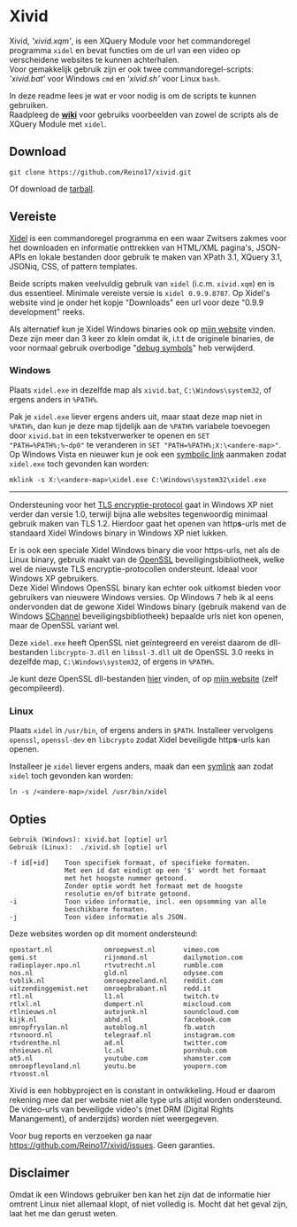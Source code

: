 # Xivid
Xivid, *'xivid.xqm'*, is een XQuery Module voor het commandoregel programma `xidel` en bevat functies om de url van een video op verscheidene websites te kunnen achterhalen.  
Voor gemakkelijk gebruik zijn er ook twee commandoregel-scripts: *'xivid.bat'* voor Windows `cmd` en *'xivid.sh'* voor Linux `bash`.

In deze readme lees je wat er voor nodig is om de scripts te kunnen gebruiken.  
Raadpleeg de [**wiki**](https://github.com/Reino17/xivid/wiki) voor gebruiks voorbeelden van zowel de scripts als de XQuery Module met `xidel`.

## Download
```
git clone https://github.com/Reino17/xivid.git
```
Of download de [tarball](https://github.com/Reino17/xivid/archive/master.zip).

## Vereiste
[Xidel](http://videlibri.sourceforge.net/xidel.html) is een commandoregel programma en een waar Zwitsers zakmes voor het downloaden en informatie onttrekken van HTML/XML pagina's, JSON-APIs en lokale bestanden door gebruik te maken van XPath 3.1, XQuery 3.1, JSONiq, CSS, of pattern templates.

Beide scripts maken veelvuldig gebruik van `xidel` (i.c.m. `xivid.xqm`) en is dus essentieel. Minimale vereiste versie is `xidel 0.9.9.8787`. Op Xidel's website vind je onder het kopje "Downloads" een url voor deze "0.9.9 development" reeks.

Als alternatief kun je Xidel Windows binaries ook op [mijn website](https://rwijnsma.home.xs4all.nl/files/xidel) vinden. Deze zijn meer dan 3 keer zo klein omdat ik, i.t.t de originele binaries, de voor normaal gebruik overbodige "[debug symbols](https://en.wikipedia.org/wiki/Debug_symbol)" heb verwijderd.

### Windows

Plaats `xidel.exe` in dezelfde map als `xivid.bat`, `C:\Windows\system32`, of ergens anders in `%PATH%`. 

Pak je `xidel.exe` liever ergens anders uit, maar staat deze map niet in `%PATH%`, dan kun je deze map tijdelijk aan de `%PATH%` variabele toevoegen door `xivid.bat` in een tekstverwerker te openen en `SET "PATH=%PATH%;%~dp0"` te veranderen in `SET "PATH=%PATH%;X:\<andere-map>"`.  
Op Windows Vista en nieuwer kun je ook een [symbolic link](https://en.wikipedia.org/wiki/Symbolic_link#Microsoft_Windows) aanmaken zodat `xidel.exe` toch gevonden kan worden:
```
mklink -s X:\<andere-map>\xidel.exe C:\Windows\system32\xidel.exe
```
---

Ondersteuning voor het [TLS encryptie-protocol](https://nl.wikipedia.org/wiki/Transport_Layer_Security) gaat in Windows XP niet verder dan versie 1.0, terwijl bijna alle websites tegenwoordig minimaal gebruik maken van TLS 1.2. Hierdoor gaat het openen van http**s**-urls met de standaard Xidel Windows binary in Windows XP niet lukken.

Er is ook een speciale Xidel Windows binary die voor https-urls, net als de Linux binary, gebruik maakt van de [OpenSSL](https://www.openssl.org) beveiligingsbibliotheek, welke wel de nieuwste TLS encryptie-protocollen ondersteunt. Ideaal voor Windows XP gebruikers.  
Deze Xidel Windows OpenSSL binary kan echter ook uitkomst bieden voor gebruikers van nieuwere Windows versies. Op Windows 7 heb ik al eens ondervonden dat de gewone Xidel Windows binary (gebruik makend van de Windows [SChannel](https://docs.microsoft.com/en-us/windows/win32/secauthn/secure-channel) beveiligingsbibliotheek) bepaalde urls niet kon openen, maar de OpenSSL variant wel.

Deze `xidel.exe` heeft OpenSSL niet geïntegreerd en vereist daarom de dll-bestanden `libcrypto-3.dll` en `libssl-3.dll` uit de OpenSSL 3.0 reeks in dezelfde map, `C:\Windows\system32`, of ergens in `%PATH%`.

Je kunt deze OpenSSL dll-bestanden [hier](https://wiki.openssl.org/index.php/Binaries) vinden, of op [mijn website](https://rwijnsma.home.xs4all.nl/files/openssl) (zelf gecompileerd).

### Linux

Plaats `xidel` in `/usr/bin`, of ergens anders in `$PATH`. Installeer vervolgens `openssl`, `openssl-dev` en `libcrypto` zodat Xidel beveiligde http**s**-urls kan openen.

Installeer je `xidel` liever ergens anders, maak dan een [symlink](https://en.wikipedia.org/wiki/Symbolic_link#POSIX_and_Unix-like_operating_systems) aan zodat `xidel` toch gevonden kan worden:
```
ln -s /<andere-map>/xidel /usr/bin/xidel
```

## Opties
```
Gebruik (Windows): xivid.bat [optie] url
Gebruik (Linux):  ./xivid.sh [optie] url

-f id[+id]    Toon specifiek formaat, of specifieke formaten.
              Met een id dat eindigt op een '$' wordt het formaat
              met het hoogste nummer getoond.
              Zonder optie wordt het formaat met de hoogste
              resolutie en/of bitrate getoond.
-i            Toon video informatie, incl. een opsomming van alle
              beschikbare formaten.
-j            Toon video informatie als JSON.
```
Deze websites worden op dit moment ondersteund:
```
npostart.nl             omroepwest.nl       vimeo.com
gemi.st                 rijnmond.nl         dailymotion.com
radioplayer.npo.nl      rtvutrecht.nl       rumble.com
nos.nl                  gld.nl              odysee.com
tvblik.nl               omroepzeeland.nl    reddit.com
uitzendinggemist.net    omroepbrabant.nl    redd.it
rtl.nl                  l1.nl               twitch.tv
rtlxl.nl                dumpert.nl          mixcloud.com
rtlnieuws.nl            autojunk.nl         soundcloud.com
kijk.nl                 abhd.nl             facebook.com
omropfryslan.nl         autoblog.nl         fb.watch
rtvnoord.nl             telegraaf.nl        instagram.com
rtvdrenthe.nl           ad.nl               twitter.com
nhnieuws.nl             lc.nl               pornhub.com
at5.nl                  youtube.com         xhamster.com
omroepflevoland.nl      youtu.be            youporn.com
rtvoost.nl
```
Xivid is een hobbyproject en is constant in ontwikkeling. Houd er daarom rekening mee dat per website niet alle type urls altijd worden ondersteund.  
De video-urls van beveiligde video's (met DRM (Digital Rights Manangement), of anderzijds) worden niet weergegeven.

Voor bug reports en verzoeken ga naar https://github.com/Reino17/xivid/issues. Geen garanties.

## Disclaimer
Omdat ik een Windows gebruiker ben kan het zijn dat de informatie hier omtrent Linux niet allemaal klopt, of niet volledig is. Mocht dat het geval zijn, laat het me dan gerust weten.
